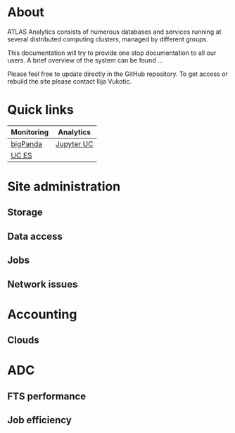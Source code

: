 # About
ATLAS Analytics consists of numerous databases and services running at several distributed computing clusters, managed by different groups.

This documentation will try to provide one stop documentation to all our users.
A brief overview of the system can be found  ...

Please feel free to update directly in the GitHub repository. To get access or rebuild the site please contact Ilija Vukotic.

# Quick links

Monitoring | Analytics
----|---
[bigPanda](https://bigpanda.cern.ch/) | [Jupyter UC](http://jupyter.mwt2.org:9999)
[UC ES](http://atlas-kibana.mwt2.org) |


# Site administration
## Storage
## Data access
## Jobs
## Network issues

# Accounting
## Clouds

# ADC
## FTS performance
## Job efficiency
